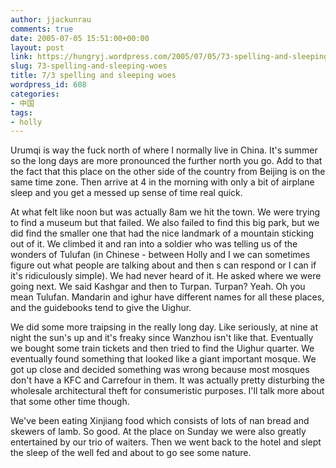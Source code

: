 ```yaml
---
author: jjackunrau
comments: true
date: 2005-07-05 15:51:00+00:00
layout: post
link: https://hungryj.wordpress.com/2005/07/05/73-spelling-and-sleeping-woes/
slug: 73-spelling-and-sleeping-woes
title: 7/3 spelling and sleeping woes
wordpress_id: 608
categories:
- 中国
tags:
- holly
---
```


Urumqi is way the fuck north of where I normally live in China.  It's summer so the long days are more pronounced the further north you go.  Add to that the fact that this place on the other side of the country from Beijing is on the same time zone.  Then arrive at 4 in the morning with only a bit of airplane sleep and you get a messed up sense of time real quick.  
  
At what felt like noon but was actually 8am we hit the town.  We were trying to find a museum but that failed.  We also failed to find this big park, but we did find the smaller one that had the nice landmark of a mountain sticking out of it.  We climbed it and ran into a soldier who was telling us of the wonders of Tulufan (in Chinese - between Holly and I we can sometimes figure out what people are talking about and then s can respond or I can if it's ridiculously simple).  We had never heard of it.  He asked where we were going next.  We said Kashgar and then to Turpan.  Turpan?  Yeah.  Oh you mean Tulufan.  Mandarin and ighur have different names for all these places, and the guidebooks tend to give the Uighur.  
  
We did some more traipsing in the really long day.  Like seriously, at nine at night the sun's up and it's freaky since Wanzhou isn't like that.  Eventually we bought some train tickets and then tried to find the Uighur quarter.  We eventually found something that looked like a giant important mosque.  We got up close and decided something was wrong because most mosques don't have a KFC and Carrefour in them.  It was actually pretty disturbing the wholesale architectural theft for consumeristic purposes.  I'll talk more about that some other time though.  
  
We've been eating Xinjiang food which consists of lots of nan bread and skewers of lamb.  So good.  At the place on Sunday we were also greatly entertained by our trio of waiters.  Then we went back to the hotel and slept the sleep of the well fed and about to go see some nature.
